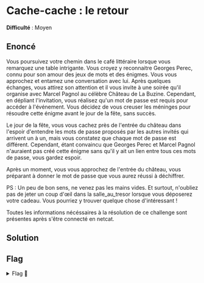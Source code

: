 # Cache-cache : le retour

**Difficulté** : Moyen

## Enoncé

Vous poursuivez votre chemin dans le café littéraire lorsque vous remarquez une table intrigante. Vous croyez y reconnaitre Georges Perec, connu pour son amour des jeux de mots et des énigmes. Vous vous approchez et entamez une conversation avec lui. Après quelques échanges, vous attirez son attention et il vous invite à une soirée qu'il organise avec Marcel Pagnol au célèbre Château de La Buzine. Cependant, en dépliant l'invitation, vous réalisez qu'un mot de passe est requis pour accéder à l'événement. Vous décidez de vous creuser les méninges pour résoudre cette énigme avant le jour de la fête, sans succès.

Le jour de la fête, vous vous cachez près de l'entrée du château dans l'espoir d'entendre les mots de passe proposés par les autres invités qui arrivent un à un, mais vous constatez que chaque mot de passe est différent. Cependant, étant convaincu que Georges Perec et Marcel Pagnol n'auraient pas créé cette énigme sans qu'il y ait un lien entre tous ces mots de passe, vous gardez espoir.

Après un moment, vous vous approchez de l'entrée du château, vous préparant à donner le mot de passe que vous aurez réussi à déchiffrer.

PS : Un peu de bon sens, ne venez pas les mains vides. Et surtout, n'oubliez pas de jeter un coup d'œil dans la salle_au_tresor lorsque vous déposerez votre cadeau. Vous pourriez y trouver quelque chose d'intéressant !

Toutes les informations nécéssaires à la résolution de ce challenge sont présentes après s'être connecté en netcat.


## Solution



## Flag

<details>
<summary> Flag 🚩</summary>

```
404CTF{UN_CH3V41_D3_7r013_P0Ur_3NV4H1r_14_54113_4U_7r350r}
```
